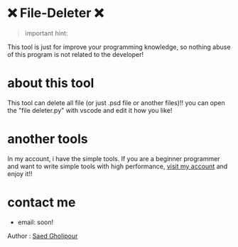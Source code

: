 # :x: File-Deleter :x:

> important hint:

This tool is just for improve your programming knowledge, so nothing abuse of this program is not related to the developer!

# about this tool

This tool can delete all file (or just .psd file or another files)!! you can open the "file deleter.py" with vscode and edit it how you like!

# another tools
In my account, i have the simple tools. If you are a beginner programmer and want to write simple tools with high performance, [visit my account](https://github.com/saed-gpr) and enjoy it!!

# contact me
- email: soon!

Author : [Saed Gholipour](https://github.com/saed-gpr)
